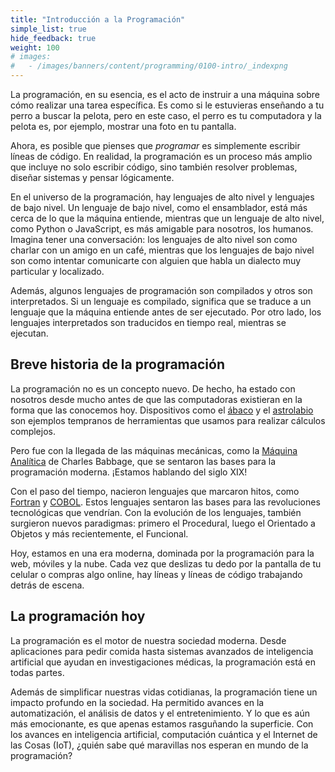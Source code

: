 ```yaml
---
title: "Introducción a la Programación"
simple_list: true
hide_feedback: true
weight: 100
# images:
#   - /images/banners/content/programming/0100-intro/_indexpng
---
```


La programación, en su esencia, es el acto de instruir a una máquina sobre cómo realizar una tarea específica. Es como si le estuvieras enseñando a tu perro a buscar la pelota, pero en este caso, el perro es tu computadora y la pelota es, por ejemplo, mostrar una foto en tu pantalla.

Ahora, es posible que pienses que *programar* es simplemente escribir líneas de código. En realidad, la programación es un proceso más amplio que incluye no solo escribir código, sino también resolver problemas, diseñar sistemas y pensar lógicamente.

En el universo de la programación, hay lenguajes de alto nivel y lenguajes de bajo nivel. Un lenguaje de bajo nivel, como el ensamblador, está más cerca de lo que la máquina entiende, mientras que un lenguaje de alto nivel, como Python o JavaScript, es más amigable para nosotros, los humanos. Imagina tener una conversación: los lenguajes de alto nivel son como charlar con un amigo en un café, mientras que los lenguajes de bajo nivel son como intentar comunicarte con alguien que habla un dialecto muy particular y localizado.

Además, algunos lenguajes de programación son compilados y otros son interpretados. Si un lenguaje es compilado, significa que se traduce a un lenguaje que la máquina entiende antes de ser ejecutado. Por otro lado, los lenguajes interpretados son traducidos en tiempo real, mientras se ejecutan.

## Breve historia de la programación

La programación no es un concepto nuevo. De hecho, ha estado con nosotros desde mucho antes de que las computadoras existieran en la forma que las conocemos hoy. Dispositivos como el [ábaco](https://es.wikipedia.org/wiki/%C3%81baco) y el [astrolabio](https://es.wikipedia.org/wiki/Astrolabio) son ejemplos tempranos de herramientas que usamos para realizar cálculos complejos.

Pero fue con la llegada de las máquinas mecánicas, como la [Máquina Analítica](https://es.wikipedia.org/wiki/M%C3%A1quina_anal%C3%ADtica) de Charles Babbage, que se sentaron las bases para la programación moderna. ¡Estamos hablando del siglo XIX!

Con el paso del tiempo, nacieron lenguajes que marcaron hitos, como [Fortran](https://es.wikipedia.org/wiki/Fortran) y [COBOL](https://es.wikipedia.org/wiki/COBOL). Estos lenguajes sentaron las bases para las revoluciones tecnológicas que vendrían. Con la evolución de los lenguajes, también surgieron nuevos paradigmas: primero el Procedural, luego el Orientado a Objetos y más recientemente, el Funcional.

Hoy, estamos en una era moderna, dominada por la programación para la web, móviles y la nube. Cada vez que deslizas tu dedo por la pantalla de tu celular o compras algo online, hay líneas y líneas de código trabajando detrás de escena.

## La programación hoy

La programación es el motor de nuestra sociedad moderna. Desde aplicaciones para pedir comida hasta sistemas avanzados de inteligencia artificial que ayudan en investigaciones médicas, la programación está en todas partes.

Además de simplificar nuestras vidas cotidianas, la programación tiene un impacto profundo en la sociedad. Ha permitido avances en la automatización, el análisis de datos y el entretenimiento. Y lo que es aún más emocionante, es que apenas estamos rasguñando la superficie. Con los avances en inteligencia artificial, computación cuántica y el Internet de las Cosas (IoT), ¿quién sabe qué maravillas nos esperan en mundo de la programación?
